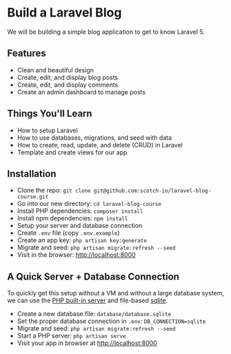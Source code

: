 # Build a Laravel Blog

We will be building a simple blog application to get to know Laravel 5. 

## Features

- Clean and beautiful design
- Create, edit, and display blog posts
- Create, edit, and display comments
- Create an admin dashboard to manage posts

## Things You'll Learn

- How to setup Laravel
- How to use databases, migrations, and seed with data
- How to create, read, update, and delete (CRUD) in Laravel
- Template and create views for our app

## Installation

- Clone the repo: `git clone git@github.com:scotch-io/laravel-blog-course.git`
- Go into our new directory: `cd laravel-blog-course`
- Install PHP dependencies: `composer install`
- Install npm dependencies: `npm install`
- Setup your server and database connection
- Create `.env` file (copy `.env.example`)
- Create an app key: `php artisan key:generate`
- Migrate and seed: `php artisan migrate:refresh --seed`
- Visit in the browser: <http://localhost:8000>

## A Quick Server + Database Connection

To quickly get this setup without a VM and without a large database system, we can use the [PHP built-in server](http://php.net/manual/en/features.commandline.webserver.php) and file-based [sqlite](https://www.sqlite.org/).

- Create a new database file: `database/database.sqlite`
- Set the proper database connection in `.env`: `DB_CONNECTION=sqlite`
- Migrate and seed: `php artisan migrate:refresh --seed`
- Start a PHP server: `php artisan serve`
- Visit your app in browser at <http://localhost:8000>
